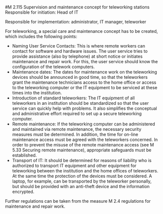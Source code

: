#M 2.115 Supervision and maintenance concept for teleworking stations
Responsible for initiation: Head of IT

Responsible for implementation: administrator, IT manager, teleworker

For teleworking, a special care and maintenance concept has to be created, which includes the following points:

* Naming User Service Contacts: This is where remote workers can contact for software and hardware issues. The user service tries to provide assistance (also by telephone) at short notice or initiates maintenance and repair work. For this, the user service should know the configuration of the telework computers.
* Maintenance dates: The dates for maintenance work on the teleworking devices should be announced in good time, so that the teleworkers grant the maintenance technicians access to the home office or access to the teleworking computer or the IT equipment to be serviced at these times into the institution.
* Introduction of standard teleworkers: The IT equipment of all teleworkers in an institution should be standardized so that the user service can quickly help with problems. It also simplifies the conceptual and administrative effort required to set up a secure teleworking computer.
* Remote maintenance: If the teleworking computer can be administered and maintained via remote maintenance, the necessary security measures must be determined. In addition, the time for on-line maintenance access must be agreed with the teleworkers concerned. In order to prevent the misuse of the remote maintenance access (see M 5.33 Securing remote maintenance), appropriate safeguards must be established.
* Transport of IT: It should be determined for reasons of liability who is authorized to transport IT equipment and other equipment for teleworking between the institution and the home offices of teleworkers. At the same time the protection of the devices must be considered. A laptop, for example, can be transported by the teleworker personally, but should be provided with an anti-theft device and the information encrypted.


Further regulations can be taken from the measure M 2.4 regulations for maintenance and repair work.



